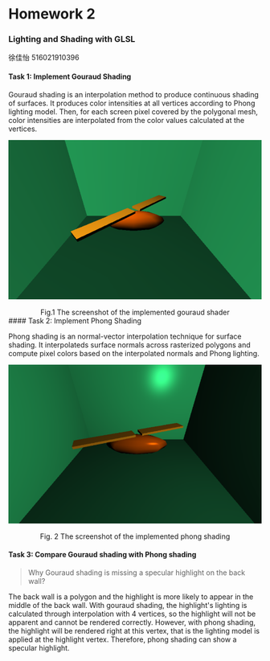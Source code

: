# Homework 2

### Lighting and Shading with GLSL

徐佳怡        516021910396

#### Task 1: Implement Gouraud Shading

Gouraud shading is an interpolation method to produce continuous shading of surfaces. It produces color intensities at all vertices according to Phong lighting model. Then, for each screen pixel covered by the polygonal mesh, color intensities are interpolated from the color values calculated at the vertices.

![task1](./pic/task1.png)

<center>
    Fig.1 The screenshot of the implemented gouraud shader 
</center>
#### Task 2:  Implement Phong Shading

Phong  shading is an normal-vector interpolation technique for surface shading. It interpolateds surface normals across rasterized polygons and compute pixel colors based on the interpolated normals and Phong lighting.

 ![task2](./pic/task2.png)

<center>
    Fig. 2 The screenshot of the implemented phong shading
</center>

#### Task 3: Compare Gouraud shading with Phong shading

> Why Gouraud shading is missing a specular highlight on the back wall?

The back wall is a polygon and the highlight is more likely to appear in the middle of the back wall. With gouraud shading, the highlight's lighting is calculated through interpolation with 4 vertices, so the highlight will not be apparent and  cannot be rendered correctly. However, with phong shading, the highlight will be rendered right at this vertex, that is the lighting model is applied at the highlight vertex. Therefore, phong shading can show a specular highlight.

 







